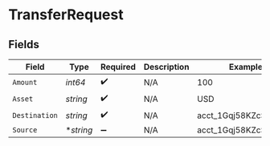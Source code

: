 # TransferRequest


## Fields

| Field                 | Type                  | Required              | Description           | Example               |
| --------------------- | --------------------- | --------------------- | --------------------- | --------------------- |
| `Amount`              | *int64*               | :heavy_check_mark:    | N/A                   | 100                   |
| `Asset`               | *string*              | :heavy_check_mark:    | N/A                   | USD                   |
| `Destination`         | *string*              | :heavy_check_mark:    | N/A                   | acct_1Gqj58KZcSIg2N2q |
| `Source`              | **string*             | :heavy_minus_sign:    | N/A                   | acct_1Gqj58KZcSIg2N2q |